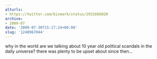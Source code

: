 ```yaml
---
alturls:
- https://twitter.com/bismark/status/2931666020
archive:
- 2009-07
date: '2009-07-30T15:17:24+00:00'
slug: '1248967044'
---
```


why in the world are we talking about 10 year old political scandals in the daily universe? there was plenty to be upset about since then...

